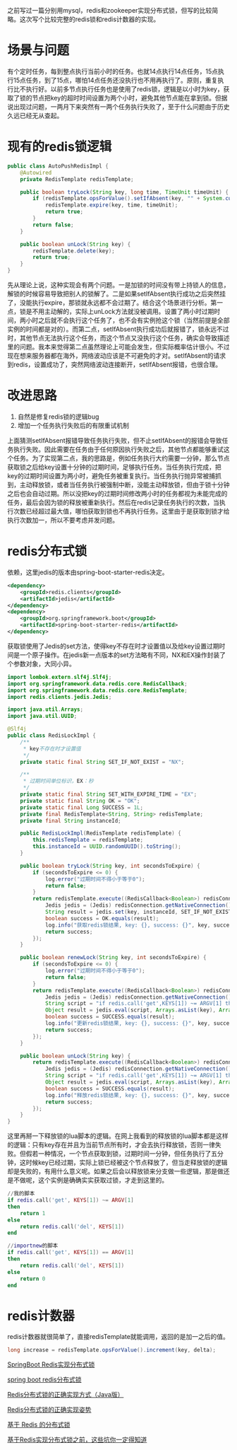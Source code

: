 之前写过一篇分别用mysql，redis和zookeeper实现分布式锁，但写的比较简略。这次写个比较完整的redis锁和redis计数器的实现。

# 场景与问题
有个定时任务，每到整点执行当前小时的任务。也就14点执行14点任务，15点执行15点任务，到了15点，哪怕14点任务还没执行也不用再执行了。原则，重复执行比不执行好。以前多节点执行任务也是使用了redis锁，逻辑是以小时为key，获取了锁的节点把key的超时时间设置为两个小时，避免其他节点能在拿到锁。但据说出现过问题，一两月下来突然有一两个任务执行失败了，至于什么问题由于历史久远已经无从查起。

# 现有的redis锁逻辑
```java
public class AutoPushRedisImpl {
    @Autowired
    private RedisTemplate redisTemplate;

    public boolean tryLock(String key, long time, TimeUnit timeUnit) {
        if (redisTemplate.opsForValue().setIfAbsent(key, "" + System.currentTimeMillis())) {
            redisTemplate.expire(key, time, timeUnit);
            return true;
        }
        return false;
    }

    public boolean unLock(String key) {
        redisTemplate.delete(key);
        return true;
    }
}
```
先从理论上说，这种实现会有两个问题。一是加锁的时间没有带上持锁人的信息，解锁的时候容易导致把别人的锁解了。二是如果setIfAbsent执行成功之后突然挂了，没能执行expire，那锁就永远都不会过期了。结合这个场景进行分析。第一点，锁是不用主动解的，实际上unLock方法就没被调用。设置了两小时过期时间，两小时之后就不会执行这个任务了，也不会有实例抢这个锁（当然前提是全部实例的时间都是对的）。而第二点，setIfAbsent执行成功后就报错了，锁永远不过时，其他节点无法执行这个任务，而这个节点又没执行这个任务，确实会导致描述里的问题。我本来觉得第二点虽然理论上可能会发生，但实际概率估计很小。不过现在想来服务器都在海外，网络波动应该是不可避免的才对。setIfAbsent的请求到redis，设置成功了，突然网络波动连接断开，setIfAbsent报错，也很合理。

# 改进思路
1. 自然是修复redis锁的逻辑bug
2. 增加一个任务执行失败后的有限重试机制

上面猜测setIfAbsent报错导致任务执行失败，但不止setIfAbsent的报错会导致任务执行失败。因此需要在任务由于任何原因执行失败之后，其他节点都能够重试这个任务。为了实现第二点，我的思路是，例如任务执行大约需要一分钟，那么节点获取锁之后给key设置十分钟的过期时间，足够执行任务。当任务执行完成，把key的过期时间设置为两小时，避免任务被重复执行。当任务执行抛异常被捕抓到，主动释放锁，或者当任务执行被强制中断，没能主动释放锁，但由于锁十分钟之后也会自动过期。所以没把key的过期时间修改两小时的任务都视为未能完成的任务，最后会因为锁的释放被重新执行。然后在redis记录任务执行的次数，当执行次数已经超过最大值，哪怕获取到锁也不再执行任务。这里由于是获取到锁才给执行次数加一，所以不要考虑并发问题。

# redis分布式锁
依赖，这里jedis的版本由spring-boot-starter-redis决定。
```xml
<dependency>
    <groupId>redis.clients</groupId>
    <artifactId>jedis</artifactId>
</dependency>
<dependency>
    <groupId>org.springframework.boot</groupId>
    <artifactId>spring-boot-starter-redis</artifactId>
</dependency>
```

获取锁使用了Jedis的set方法，使得key不存在时才设置值以及给key设置过期时间是一个原子操作。在jedis新一点版本的set方法略有不同，NX和EX操作封装了个参数对象，大同小异。
```java
import lombok.extern.slf4j.Slf4j;
import org.springframework.data.redis.core.RedisCallback;
import org.springframework.data.redis.core.RedisTemplate;
import redis.clients.jedis.Jedis;

import java.util.Arrays;
import java.util.UUID;

@Slf4j
public class RedisLockImpl {
    /**
     * key不存在时才设置值
     */
    private static final String SET_IF_NOT_EXIST = "NX";

    /**
     * 过期时间单位标识，EX：秒
     */
    private static final String SET_WITH_EXPIRE_TIME = "EX";
    private static final String OK = "OK";
    private static final Long SUCCESS = 1L;
    private final RedisTemplate<String, String> redisTemplate;
    private final String instanceId;

    public RedisLockImpl(RedisTemplate redisTemplate) {
        this.redisTemplate = redisTemplate;
        this.instanceId = UUID.randomUUID().toString();
    }

    public boolean tryLock(String key, int secondsToExpire) {
        if (secondsToExpire <= 0) {
            log.error("过期时间不得小于等于0");
            return false;
        }
        return redisTemplate.execute((RedisCallback<Boolean>) redisConnection -> {
            Jedis jedis = (Jedis) redisConnection.getNativeConnection();
            String result = jedis.set(key, instanceId, SET_IF_NOT_EXIST, SET_WITH_EXPIRE_TIME, secondsToExpire);
            boolean success = OK.equals(result);
            log.info("获取redis锁结果, key: {}, success: {}", key, success);
            return success;
        });
    }

    public boolean renewLock(String key, int secondsToExpire) {
        if (secondsToExpire <= 0) {
            log.error("过期时间不得小于等于0");
            return false;
        }
        return redisTemplate.execute((RedisCallback<Boolean>) redisConnection -> {
            Jedis jedis = (Jedis) redisConnection.getNativeConnection();
            String script = "if redis.call('get',KEYS[1]) ~= ARGV[1] then return 0 else return redis.call('expire',KEYS[1],ARGV[2]) end";
            Object result = jedis.eval(script, Arrays.asList(key), Arrays.asList(instanceId, String.valueOf(secondsToExpire)));
            boolean success = SUCCESS.equals(result);
            log.info("更新redis锁结果, key: {}, success: {}", key, success);
            return success;
        });
    }

    public boolean unLock(String key) {
        return redisTemplate.execute((RedisCallback<Boolean>) redisConnection -> {
            Jedis jedis = (Jedis) redisConnection.getNativeConnection();
            String script = "if redis.call('get',KEYS[1]) ~= ARGV[1] then return 1 else return redis.call('del',KEYS[1]) end";
            Object result = jedis.eval(script, Arrays.asList(key), Arrays.asList(instanceId));
            boolean success = SUCCESS.equals(result);
            log.info("释放redis锁结果, key: {}, success: {}", key, success);
            return success;
        });
    }
}
```

这里再掰一下释放锁的lua脚本的逻辑。在网上我看到的释放锁的lua脚本都是这样的逻辑：只有key存在并且为当前节点所有时，才会去执行释放锁，否则一律失败。但假若一种情况，一个节点获取到锁，过期时间一分钟，但任务执行了五分钟，这时候key已经过期，实际上锁已经被这个节点释放了，但当走释放锁的逻辑却是失败的，有用什么意义呢。如果之后会以释放锁来分支做一些逻辑，那是做还是不做呢，这个实例是确确实实获取过锁，才走到这里的。
```lua
//我的脚本
if redis.call('get', KEYS[1]) ~= ARGV[1] 
then 
    return 1 
else 
    return redis.call('del', KEYS[1]) 
end

//importnew的脚本
if redis.call('get', KEYS[1]) == ARGV[1] 
then 
    return redis.call('del', KEYS[1]) 
else 
    return 0 
end
```

# redis计数器
redis计数器就很简单了，直接redisTemplate就能调用，返回的是加一之后的值。
```java
long increase = redisTemplate.opsForValue().increment(key, delta);
```

[SpringBoot Redis实现分布式锁](https://blog.csdn.net/Muscleheng/article/details/103052584)

[spring boot redis分布式锁](https://my.oschina.net/dengfuwei/blog/1600681)

[Redis分布式锁的正确实现方式（Java版）](https://cloud.tencent.com/developer/article/1353616)

[Redis分布式锁的正确实现姿势](https://benjaminwhx.com/2018/08/26/Redis%E5%88%86%E5%B8%83%E5%BC%8F%E9%94%81%E7%9A%84%E6%AD%A3%E7%A1%AE%E5%AE%9E%E7%8E%B0%E5%A7%BF%E5%8A%BF/)

[基于 Redis 的分布式锁](https://crossoverjie.top/2018/03/29/distributed-lock/distributed-lock-redis/)

[基于Redis实现分布式锁之前，这些坑你一定得知道](https://juejin.im/post/5e6727e16fb9a07cc845b9ba)